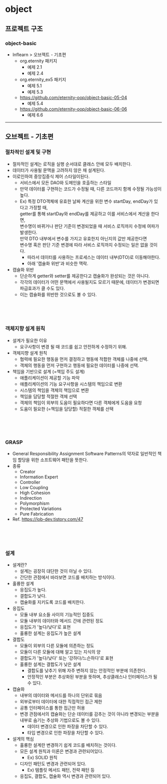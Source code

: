# object
## 프로젝트 구조
### object-basic
  - Inflearn > 오브젝트 - 기초편
    - org.eternity 패키지
      - 예제 2.1
      - 예제 2.4
    - org.eternity_ex5 패키지
      - 예제 5.1
      - 예제 5.3
    - https://github.com/eternity-oop/object-basic-05-04
      - 예제 5.4
    - https://github.com/eternity-oop/object-basic-06-06
      - 예제 6.6

<hr>

## 오브젝트 - 기초편
### 절차적인 설계 및 구현
- 절차적인 설계는 로직을 실행 순서대로 클래스 안에 모두 배치한다.
- 데이터가 사용될 문맥을 고려하지 않은 채 설계된다.
- 이로인하여 중앙집중식 제어 스타일이된다.
  - 서비스에서 모든 DAO와 도메인을 호출하는 스타일
  - 만약 데이터를 구현하는 코드가 수정될 때, 다른 코드까지 함께 수정될 가능성이 높다.
  - Ex) 특정 DTO객체에 유효한 날짜 계산을 위한 변수 startDay, endDay가 있다고 가정할 때,   
    getter를 통해 startDay와 endDay를 제공하고 이를 서비스에서 계산을 한다면,   
    변수명이 바뀌거나 판단 기준이 변경되었을 때 서비스 로직까지 수정에 여파가 발생한다.   
    만약 DTO 내부에서 변수를 가지고 유효한지 아닌지의 값만 제공한다면   
    변수명 혹은 판단 기준 변경에 따라 서비스 로직까지 수정되는 일은 없을 것이다.
    - 따라서 데이터를 사용하는 프로세스는 데이터 내부(DTO)로 이동해야한다.
    - 아래 '캡슐화 위반'과 비슷한 맥락.  
- 캡슐화 위반
  - 단순하게 getter와 setter를 제공한다고 캡슐화가 완성되는 것은 아니다.
  - 각각의 데이터가 어떤 문맥에서 사용될지도 모르기 때문에, 데이터가 변경되면 파급효과가 클 수도 있다.
  - 이는 캡슐화를 위반한 것으로도 볼 수 있다.

<br><br><br>

### 객체지향 설계 원칙
- 설계가 필요한 이유
  - 요구사항이 변경 될 때 코드를 쉽고 안전하게 수정하기 위해.
- 객체지향 설계 원칙
  - 협력에 필요한 행동을 먼저 결정하고 행동에 적합한 객체를 나중에 선택.
  - 객체의 행동을 먼저 구현하고 행동에 필요한 데이터를 나중에 선택.
- 책임을 기반으로 설계 (=책임 주도 설계)
  - 애플리케이션이 제공할 기능 파악
  - 애플리케이션의 기능 요구사항을 시스템의 책임으로 변환
  - 시스템의 책임을 객체의 책임으로 변환
  - 책임을 담당할 적절한 객체 선택
  - 객체의 책임이 외부의 도움이 필요하다면 다른 객체에게 도움을 요청
  - 도움이 필요한 (=책임을 담당할) 적절한 객체를 선택

<br><br><br>

### GRASP
- General Responsibility Assignment Software Patterns의 약자로 일반적인 책임 할당을 위한 소프트웨어 패턴을 뜻한다.
- 종류
  - Creator
  - Information Expert 
  - Controller
  - Low Coupling
  - High Cohesion
  - Indirection
  - Polymorphism
  - Protected Variations
  - Pure Fabrication
- Ref. https://lob-dev.tistory.com/47

<br><br><br>

### 설계
- 설계란?
  - 설계는 굉장히 대단한 것이 아닐 수 있다.
  - 간단한 관점에서 바라보면 코드를 배치하는 방식이다.
- 훌륭한 설계
  - 응집도가 높다.
  - 결합도가 낮다.
  - 캡슐화를 지키도록 코드를 배치한다.
- 응집도
  - 모듈 내부 요소들 사이의 기능적인 집중도
  - 모듈 내부의 데이터와 메서드 간에 관련된 정도
  - 응집도가 '높다/낮다'로 표현
  - 훌륭한 설계는 응집도가 높은 설계
- 결합도
  - 모듈이 외부의 다른 모듈에 의존하는 정도
  - 모듈이 다른 모듈에 대해 알고 있는 지식의 양
  - 결합도가 '높다/낮다' 또는 '강하다/느슨하다'로 표현
  - 훌륭한 설계는 결합도가 낮은 설계
    - 결합도를 낮추기 위해 자주 변하지 않는 안정적인 부분에 의존한다.
    - 안정적인 부분은 추상화된 부분을 뜻하며, 추상클래스나 인터페이스가 될 수 있다.
- 캡슐화
  - 내부의 데이터와 메서드를 하나의 단위로 묶음
  - 외부로부터 데이터에 대한 직접적인 접근 제한
  - 공통 인터페이스를 통한 접근만 허용
  - 변경 관점에서의 캡슐화는 단순 데이터를 감추는 것이 아니라 변경되는 부분을 내부로 숨기는 추상화 기법으로도 볼 수 있다.
    - 데이터 변경으로 인한 파장을 차단할 수 있다.
    - 타입 변경으로 인한 파장을 차단할 수 있다.
- 설계의 핵심
  - 훌륭한 설계란 변경하기 쉽게 코드를 배치하는 것이다. 
  - 모든 설계 원칙과 이론은 변경과 관련되어있다.
    - Ex) SOLID 원칙
  - 디자인 패턴도 변경과 관련되어 있다.
    - Ex) 템플릿 메서드 패턴, 전략 패턴 등
  - 응집도, 결합도, 캡슐화 역시 변경과 관련되어 있다.